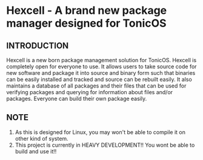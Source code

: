 Hexcell - A brand new package manager designed for TonicOS
====================================================================

INTRODUCTION
----------------
Hexcell is a new born package management solution for TonicOS.
Hexcell is completely open for everyone to use. It allows users to 
take source code for new software and package it into source and 
binary form such that binaries can be easily installed and tracked 
and source can be rebuilt easily. It also maintains a database of 
all packages and their files that can be used for verifying packages 
and querying for information about files and/or packages. Everyone 
can build their own package easily.


NOTE
----------------------
1. As this is designed for Linux, you may won't be able to compile
   it on other kind of system.
2. This project is currently in HEAVY DEVELOPMENT!! You wont be able
   to build and use it!!
